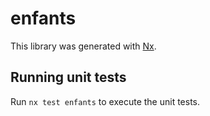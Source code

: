 # enfants

This library was generated with [Nx](https://nx.dev).

## Running unit tests

Run `nx test enfants` to execute the unit tests.
